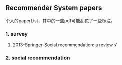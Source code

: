 ## Recommender System papers

个人的paperList，其中的一些pdf可能乱花了一些标注。

### 1. survey

1. 2013-Springer-Social recommendation: a review √



### 2. social recommendation

